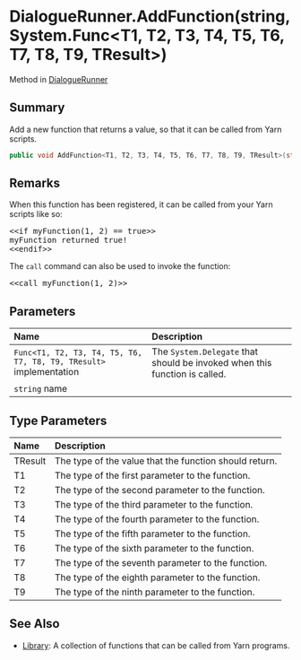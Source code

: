 # DialogueRunner.AddFunction(string,System.Func<T1, T2, T3, T4, T5, T6, T7, T8, T9, TResult>)

Method in [DialogueRunner](/api/csharp/yarn.unity.dialoguerunner.md)

## Summary


Add a new function that returns a value, so that it can be
called from Yarn scripts.


```csharp
public void AddFunction<T1, T2, T3, T4, T5, T6, T7, T8, T9, TResult>(string name, System.Func<T1, T2, T3, T4, T5, T6, T7, T8, T9, TResult> implementation);
```

## Remarks

<p>When this function has been registered, it can be called from
your Yarn scripts like so:</p> <pre lang="yarn">
&lt;&lt;if myFunction(1, 2) == true&gt;&gt;
myFunction returned true!
&lt;&lt;endif&gt;&gt;
</pre> <p>The <code>call</code> command can also be used to invoke the function:</p> <pre lang="yarn">
&lt;&lt;call myFunction(1, 2)&gt;&gt;
</pre>

## Parameters

|Name|Description|
|:---|:---|
|`Func<T1, T2, T3, T4, T5, T6, T7, T8, T9, TResult>` implementation|The  <code>System.Delegate</code>  that should be invoked when this function is called.|
|`string` name||

## Type Parameters

|Name|Description|
|:---|:---|
|TResult|The type of the value that the function should return.|
|T1|The type of the first parameter to the function.|
|T2|The type of the second parameter to the function.|
|T3|The type of the third parameter to the function.|
|T4|The type of the fourth parameter to the function.|
|T5|The type of the fifth parameter to the function.|
|T6|The type of the sixth parameter to the function.|
|T7|The type of the seventh parameter to the function.|
|T8|The type of the eighth parameter to the function.|
|T9|The type of the ninth parameter to the function.|

## See Also

* [Library](/api/csharp/yarn.library.md): A collection of functions that can be called from Yarn programs.

